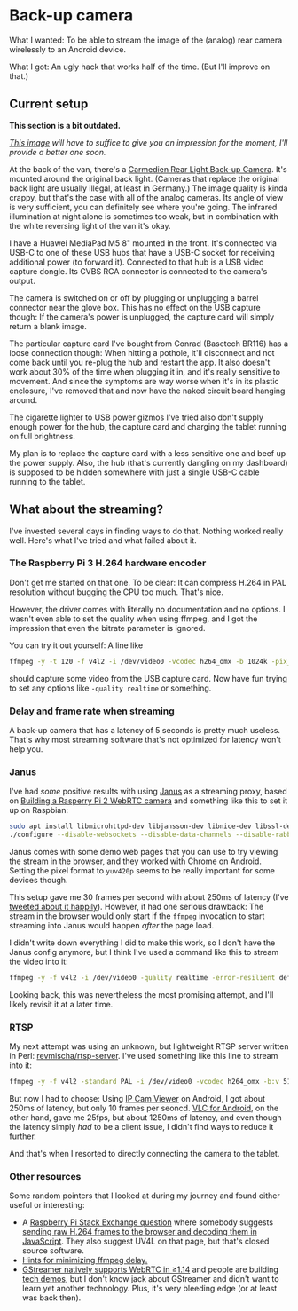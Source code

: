 # Back-up camera

What I wanted: 
To be able to stream the image of the (analog) rear camera wirelessly to an Android device.

What I got: 
An ugly hack that works half of the time. 
(But I'll improve on that.)

## Current setup

**This section is a bit outdated.**

_[This image](https://pbs.twimg.com/media/DcXTzYQXcAAc-eb.jpg:large) will have to suffice to give you an impression for the moment, I'll provide a better one soon._

At the back of the van, there's a [Carmedien Rear Light Back-up Camera](https://www.bewado.de/carmedien-rueckfahrkamera-fuer-ducato-jumper-boxer.html). 
It's mounted around the original back light. 
(Cameras that replace the original back light are usually illegal, at least in Germany.) 
The image quality is kinda crappy, but that's the case with all of the analog cameras. 
Its angle of view is very sufficient, you can definitely see where you're going. 
The infrared illumination at night alone is sometimes too weak, but in combination with the white reversing light of the van it's okay.

I have a Huawei MediaPad M5 8" mounted in the front. 
It's connected via USB-C to one of these USB hubs that have a USB-C socket for receiving additional power (to forward it). 
Connected to that hub is a USB video capture dongle. 
Its CVBS RCA connector is connected to the camera's output.

The camera is switched on or off by plugging or unplugging a barrel connector near the glove box. 
This has no effect on the USB capture though: 
If the camera's power is unplugged, the capture card will simply return a blank image.

The particular capture card I've bought from Conrad (Basetech BR116) has a loose connection though: 
When hitting a pothole, it'll disconnect and not come back until you re-plug the hub and restart the app. 
It also doesn't work about 30% of the time when plugging it in, and it's really sensitive to movement. 
And since the symptoms are way worse when it's in its plastic enclosure, I've removed that and now have the naked circuit board hanging around.

The cigarette lighter to USB power gizmos I've tried also don't supply enough power for the hub, the capture card and charging the tablet running on full brightness.

My plan is to replace the capture card with a less sensitive one and beef up the power supply. 
Also, the hub (that's currently dangling on my dashboard) is supposed to be hidden somewhere with just a single USB-C cable running to the tablet.

## What about the streaming?

I've invested several days in finding ways to do that. 
Nothing worked really well. 
Here's what I've tried and what failed about it.

### The Raspberry Pi 3 H.264 hardware encoder

Don't get me started on that one. 
To be clear: It can compress H.264 in PAL resolution without bugging the CPU too much. 
That's nice.

However, the driver comes with literally no documentation and no options. 
I wasn't even able to set the quality when using ffmpeg, and I got the impression that even the bitrate parameter is ignored.

You can try it out yourself: 
A line like

```sh
ffmpeg -y -t 120 -f v4l2 -i /dev/video0 -vcodec h264_omx -b 1024k -pix_fmt yuv420p -an test.mp4
```

should capture some video from the USB capture card. 
Now have fun trying to set any options like `-quality realtime` or something.

### Delay and frame rate when streaming

A back-up camera that has a latency of 5 seconds is pretty much useless. 
That's why most streaming software that's not optimized for latency won't help you.

### Janus

I've had _some_ positive results with using [Janus](https://janus.conf.meetecho.com/) as a streaming proxy, based on [Building a Rasperry Pi 2 WebRTC camera](https://www.rs-online.com/designspark/building-a-raspberry-pi-2-webrtc-camera) and something like this to set it up on Raspbian:

```sh
sudo apt install libmicrohttpd-dev libjansson-dev libnice-dev libssl-dev libsrtp2-dev libsofia-sip-ua-dev libglib2.0-dev libopus-dev libogg-dev libini-config-dev libcollection-dev pkg-config gengetopt libtool automake dh-autoreconf
./configure --disable-websockets --disable-data-channels --disable-rabbitmq --disable-docs --disable-plugin-lua --prefix=/home/pi/janus
```

Janus comes with some demo web pages that you can use to try viewing the stream in the browser, and they worked with Chrome on Android. 
Setting the pixel format to `yuv420p` seems to be really important for some devices though.

This setup gave me 30 frames per second with about 250ms of latency (I've [tweeted about it happily](https://twitter.com/timwohnt/status/982323490031390720)). 
However, it had one serious drawback: 
The stream in the browser would only start if the `ffmpeg` invocation to start streaming into Janus would happen _after_ the page load.

I didn't write down everything I did to make this work, so I don't have the Janus config anymore, but I think I've used a command like this to stream the video into it:

```sh
ffmpeg -y -f v4l2 -i /dev/video0 -quality realtime -error-resilient default -vcodec h264_omx -b:v 512k -vf format=yuv420p -an -f rtp rtp://10.0.0.123:8004
```

Looking back, this was nevertheless the most promising attempt, and I'll likely revisit it at a later time.

### RTSP

My next attempt was using an unknown, but lightweight RTSP server written in Perl: [revmischa/rtsp-server](https://github.com/revmischa/rtsp-server). 
I've used something like this line to stream into it:

```sh
ffmpeg -y -f v4l2 -standard PAL -i /dev/video0 -vcodec h264_omx -b:v 512k -an -f rtsp rtsp://localhost:5545/cam
```

But now I had to choose: 
Using [IP Cam Viewer](https://play.google.com/store/apps/details?id=com.rcreations.ipcamviewe) on Android, I got about 250ms of latency, but only 10 frames per seoncd. 
[VLC for Android](https://play.google.com/store/apps/details?id=org.videolan.vlc), on the other hand, gave me 25fps, but about 1250ms of latency, and even though the latency simply _had_ to be a client issue, I didn't find ways to reduce it further.

And that's when I resorted to directly connecting the camera to the tablet.

### Other resources

Some random pointers that I looked at during my journey and found either useful or interesting:

* A [Raspberry Pi Stack Exchange question](https://raspberrypi.stackexchange.com/questions/42881/how-to-stream-low-latency-video-from-the-rpi-to-a-web-browser-in-realtime) where somebody suggests [sending raw H.264 frames to the browser and decoding them in JavaScript](https://raspberrypi.stackexchange.com/a/58058). They also suggest UV4L on that page, but that's closed source software.
* [Hints for minimizing ffmpeg delay.](https://stackoverflow.com/questions/16658873/how-to-minimize-the-delay-in-a-live-streaming-with-ffmpeg)
* [GStreamer natively supports WebRTC in ≥1.14](http://blog.nirbheek.in/2018/02/gstreamer-webrtc.html) and people are building [tech demos](https://github.com/centricular/gstwebrtc-demos/), but I don't know jack about GStreamer and didn't want to learn yet another technology. Plus, it's very bleeding edge (or at least was back then).
